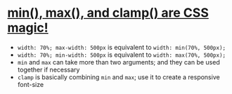 # [min(), max(), and clamp() are CSS magic!](https://www.youtube.com/watch?v=U9VF-4euyRo)

- `width: 70%; max-width: 500px` is equivalent to `width: min(70%, 500px);`
- `width: 70%; min-width: 500px` is equivalent to `width: max(70%, 500px);`
- `min` and `max` can take more than two arguments; and they can be used together if necessary
- `clamp` is basically combining `min` and `max`; use it to create a responsive font-size
